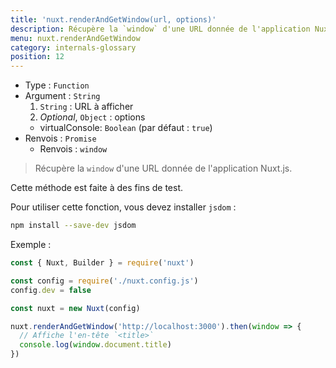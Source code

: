 ```yaml
---
title: 'nuxt.renderAndGetWindow(url, options)'
description: Récupère la `window` d'une URL donnée de l'application Nuxt.js.
menu: nuxt.renderAndGetWindow
category: internals-glossary
position: 12
---
```


- Type : `Function`
- Argument : `String`
  1. `String` : URL à afficher
  2. _Optional_, `Object` : options
  - virtualConsole: `Boolean` (par défaut : `true`)
- Renvois : `Promise`
  - Renvois : `window`

> Récupère la `window` d'une URL donnée de l'application Nuxt.js.

<base-alert>

Cette méthode est faite à des fins de test.

</base-alert>

Pour utiliser cette fonction, vous devez installer `jsdom` :

```bash
npm install --save-dev jsdom
```

Exemple :

```js
const { Nuxt, Builder } = require('nuxt')

const config = require('./nuxt.config.js')
config.dev = false

const nuxt = new Nuxt(config)

nuxt.renderAndGetWindow('http://localhost:3000').then(window => {
  // Affiche l'en-tête `<title>`
  console.log(window.document.title)
})
```
